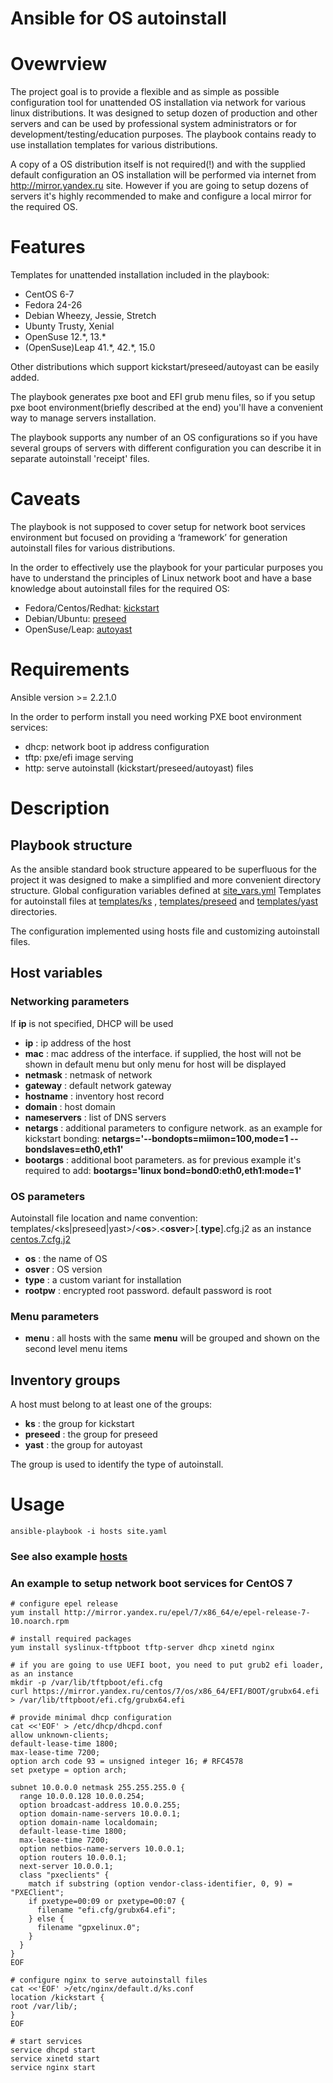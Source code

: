 # Ansible for OS autoinstall

# Ovewrview

The project goal is to provide a flexible and as simple as possible configuration tool for unattended OS installation via network for various linux distributions. 
It was designed to setup dozen of production and other servers and can be used by professional system administrators or for development/testing/education purposes.
The playbook contains ready to use installation templates for various distributions. 

A copy of a OS distribution itself is not required(!) and with the supplied default configuration an OS installation will be performed
via internet from http://mirror.yandex.ru site. However if you are going to setup dozens of servers it's highly recommended 
to make and configure a local mirror for the required OS.

# Features

Templates for unattended installation included in the playbook:
* CentOS 6-7
* Fedora 24-26
* Debian Wheezy, Jessie, Stretch
* Ubunty Trusty, Xenial
* OpenSuse 12.\*, 13.\*
* (OpenSuse)Leap 41.\*, 42.\*, 15.0

Other distributions which support kickstart/preseed/autoyast can be easily added.

The playbook generates pxe boot and EFI grub menu files, so if you setup pxe boot environment(briefly described at the end) you'll have a convenient way to
manage servers installation.

The playbook supports any number of an OS configurations so if you have several groups of servers with different configuration 
you can describe it in separate autoinstall 'receipt' files.

# Caveats

The playbook is not supposed to cover setup for network boot services environment but focused on providing a ‘framework’ 
for generation autoinstall files for various distributions.

In the order to effectively use the playbook for your particular purposes you have to understand the principles of Linux network boot
and have a base knowledge about autoinstall files for the required OS: 
* Fedora/Centos/Redhat: [kickstart]( http://pykickstart.readthedocs.io/en/latest/ )
* Debian/Ubuntu:        [preseed]( https://wiki.debian.org/DebianInstaller/Preseed )
* OpenSuse/Leap:        [autoyast]( https://www.suse.com/documentation/sles-12/book_autoyast/data/book_autoyast.html )

# Requirements

Ansible version >= 2.2.1.0

In the order to perform install you need working PXE boot environment services:
* dhcp: network boot ip address configuration
* tftp: pxe/efi image serving
* http: serve autoinstall (kickstart/preseed/autoyast) files

# Description

## Playbook structure
As the ansible standard book structure appeared to be superfluous for the project it was designed to make a simplified and more convenient directory structure.
Global configuration variables defined at [site_vars.yml](site_vars.yml)
Templates for autoinstall files at [templates/ks](templates/ks) , [templates/preseed](templates/preseed) and [templates/yast](templates/yast) directories.

The configuration implemented using hosts file and customizing autoinstall files.

## Host variables
### Networking parameters
If **ip** is not specified, DHCP will be used
* **ip**      : ip address of the host
* **mac**     : mac address of the interface. if supplied, the host will not be shown in default menu but only menu for host will be displayed
* **netmask** : netmask of network
* **gateway** : default network gateway
* **hostname** : inventory host record
* **domain** : host domain
* **nameservers** : list of DNS servers
* **netargs** : additional parameters to configure network. as an example for kickstart bonding: **netargs='--bondopts=miimon=100,mode=1 --bondslaves=eth0,eth1'**
* **bootargs** : additional boot parameters. as for previous example it's required to add: **bootargs='linux bond=bond0:eth0,eth1:mode=1'**

### OS parameters
Autoinstall file location and name convention:
templates/<ks|preseed|yast>/<**os**>.<**osver**>[.**type**].cfg.j2
as an instance [centos.7.cfg.j2](templates/ks/centos.7.cfg.j2)

* **os**      : the name of OS
* **osver**   : OS version
* **type**    : a custom variant for installation
* **rootpw**  : encrypted root password. default password is root

### Menu parameters
* **menu**    : all hosts with the same **menu** will be grouped and shown on the second level menu items

## Inventory groups
A host must belong to at least one of the groups:
* **ks**      : the group for kickstart
* **preseed** : the group for preseed
* **yast**    : the group for autoyast

The group is used to identify the type of autoinstall.

# Usage

    ansible-playbook -i hosts site.yaml

### See also example [hosts](hosts)

### An example to setup network boot services for CentOS 7

    # configure epel release
    yum install http://mirror.yandex.ru/epel/7/x86_64/e/epel-release-7-10.noarch.rpm

    # install required packages
    yum install syslinux-tftpboot tftp-server dhcp xinetd nginx 

    # if you are going to use UEFI boot, you need to put grub2 efi loader, as an instance
    mkdir -p /var/lib/tftpboot/efi.cfg
    curl https://mirror.yandex.ru/centos/7/os/x86_64/EFI/BOOT/grubx64.efi > /var/lib/tftpboot/efi.cfg/grubx64.efi 

    # provide minimal dhcp configuration
    cat <<'EOF' > /etc/dhcp/dhcpd.conf
    allow unknown-clients;
    default-lease-time 1800;
    max-lease-time 7200;
    option arch code 93 = unsigned integer 16; # RFC4578
    set pxetype = option arch;

    subnet 10.0.0.0 netmask 255.255.255.0 {
      range 10.0.0.128 10.0.0.254;
      option broadcast-address 10.0.0.255;
      option domain-name-servers 10.0.0.1;
      option domain-name localdomain;
      default-lease-time 1800;
      max-lease-time 7200;
      option netbios-name-servers 10.0.0.1;
      option routers 10.0.0.1;
      next-server 10.0.0.1;
      class "pxeclients" {
        match if substring (option vendor-class-identifier, 0, 9) = "PXEClient";
        if pxetype=00:09 or pxetype=00:07 {
          filename "efi.cfg/grubx64.efi";
        } else {
          filename "gpxelinux.0";
        }
      }
    }
    EOF

    # configure nginx to serve autoinstall files
    cat <<'EOF' >/etc/nginx/default.d/ks.conf                                             
    location /kickstart {
    root /var/lib/;
    }
    EOF
  
    # start services
    service dhcpd start
    service xinetd start
    service nginx start
    

